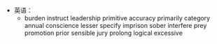 - 英语：
	- burden
	  instruct
	  leadership
	  primitive
	  accuracy 
	  primarily
	  category
	  annual 
	  conscience
	  lesser
	  specify
	  imprison
	  sober
	  interfere
	  prey 
	  promotion
	  prior
	  sensible 
	  jury
	  prolong
	  logical
	  excessive